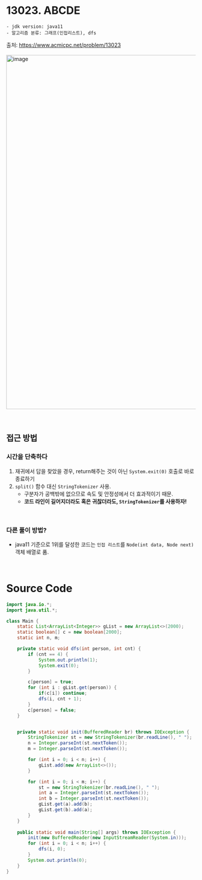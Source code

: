 # 13023. ABCDE

    - jdk version: java11
    - 알고리즘 분류: 그래프(인접리스트), dfs

출처: https://www.acmicpc.net/problem/13023
<br> <br>
<img width="939" alt="image" src="https://user-images.githubusercontent.com/56334513/166192597-0c398880-ac9d-458b-87f5-532d56db89cf.png">

<br>

## 접근 방법

### 시간을 단축하다

1. 재귀에서 답을 찾았을 경우, return해주는 것이 아닌 `System.exit(0)` 호출로 바로 종료하기
2. `split()` 함수 대신 `StringTokenizer` 사용.
   - 구분자가 공백밖에 없으므로 속도 및 안정성에서 더 효과적이기 때문.
   - **코드 라인이 길어지더라도 혹은 귀찮더라도, `StringTokenizer`를 사용하자!** 

<br>

### 다른 풀이 방법?

- java11 기준으로 1위를 달성한 코드는 `인접 리스트`를 `Node(int data, Node next)` 객체 배열로 품.

<br>

# Source Code

```java
import java.io.*;
import java.util.*;

class Main {
    static List<ArrayList<Integer>> gList = new ArrayList<>(2000);
    static boolean[] c = new boolean[2000];
    static int n, m;

    private static void dfs(int person, int cnt) {
        if (cnt == 4) {
            System.out.println(1);
            System.exit(0);
        }

        c[person] = true;
        for (int i : gList.get(person)) {
            if(c[i]) continue;
            dfs(i, cnt + 1);
        }
        c[person] = false;
    }


    private static void init(BufferedReader br) throws IOException {
        StringTokenizer st = new StringTokenizer(br.readLine(), " ");
        n = Integer.parseInt(st.nextToken());
        m = Integer.parseInt(st.nextToken());

        for (int i = 0; i < n; i++) {
            gList.add(new ArrayList<>());
        }

        for (int i = 0; i < m; i++) {
            st = new StringTokenizer(br.readLine(), " ");
            int a = Integer.parseInt(st.nextToken());
            int b = Integer.parseInt(st.nextToken());
            gList.get(a).add(b);
            gList.get(b).add(a);
        }
    }
    
    public static void main(String[] args) throws IOException {
        init(new BufferedReader(new InputStreamReader(System.in)));
        for (int i = 0; i < n; i++) {
            dfs(i, 0);
        }
        System.out.println(0);
    }
}
```